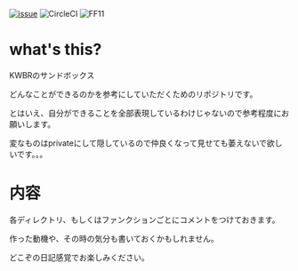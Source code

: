 [![issue](https://img.shields.io/github/issues/kwbrkwbr/sandbox)](https://github.com/kwbrkwbr/sandbox/issues)
![CircleCI](https://img.shields.io/circleci/build/github/kwbrkwbr/sandbox/master)
![FF11](https://img.shields.io/badge/FF11-Asura-blue)


# what's this?

KWBRのサンドボックス

どんなことができるのかを参考にしていただくためのリポジトリです。

とはいえ、自分ができることを全部表現しているわけじゃないので参考程度にお願いします。

変なものはprivateにして隠しているので仲良くなって見せても萎えないで欲しいです。。。

# 内容

各ディレクトリ、もしくはファンクションごとにコメントをつけておきます。

作った動機や、その時の気分も書いておくかもしれません。

どこぞの日記感覚でお楽しみください。
